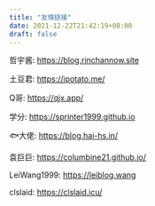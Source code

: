 ```yaml
---
title: "友情链接"
date: 2021-12-22T21:42:19+08:00
draft: false
---
```


哲宇酱: https://blog.rinchannow.site

土豆君: https://ipotato.me/

Q哥: https://qjx.app/

学分: https://sprinter1999.github.io

🐟大佬: https://blog.hai-hs.in/

袁巨巨: https://columbine21.github.io/

LeiWang1999: https://leiblog.wang

clslaid: https://clslaid.icu/
